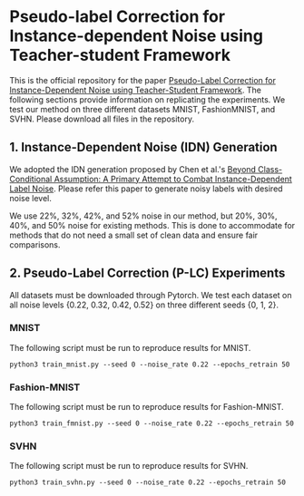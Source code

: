 # Pseudo-label Correction for Instance-dependent Noise using Teacher-student Framework

This is the official repository for the paper [Pseudo-Label Correction for Instance-Dependent Noise using Teacher-Student Framework](https://arxiv.org/abs/2311.14237).
The following sections provide information on replicating the experiments. We test our method on three different datasets MNIST, FashionMNIST, and SVHN. Please download all files in the repository.

## 1. Instance-Dependent Noise (IDN) Generation

We adopted the IDN generation proposed by Chen et al.'s [Beyond Class-Conditional Assumption: A Primary Attempt to Combat Instance-Dependent Label Noise](https://github.com/chenpf1025/IDN/tree/master). Please refer this paper to generate noisy labels with desired noise level.


We use 22%, 32%, 42%, and 52% noise in our method, but 20%, 30%, 40%, and 50% noise for existing methods. This is done to accommodate for methods that do not need a small set of clean data and ensure fair comparisons.

## 2. Pseudo-Label Correction (P-LC) Experiments
All datasets must be downloaded through Pytorch. We test each dataset on all noise levels {0.22, 0.32, 0.42, 0.52} on three different seeds {0, 1, 2}.
### MNIST
The following script must be run to reproduce results for MNIST.



    python3 train_mnist.py --seed 0 --noise_rate 0.22 --epochs_retrain 50


### Fashion-MNIST
The following script must be run to reproduce results for Fashion-MNIST.



    python3 train_fmnist.py --seed 0 --noise_rate 0.22 --epochs_retrain 50
    


### SVHN
The following script must be run to reproduce results for SVHN.



    python3 train_svhn.py --seed 0 --noise_rate 0.22 --epochs_retrain 50

